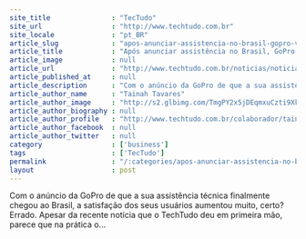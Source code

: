 ```yaml
---
site_title               : "TecTudo"
site_url                 : "http://www.techtudo.com.br"
site_locale              : "pt_BR"
article_slug             : "apos-anunciar-assistencia-no-brasil-gopro-volta-atras-e-divulga-nova-data"
article_title            : "Após anunciar assistência no Brasil, GoPro volta atrás e divulga nova data"
article_image            : null
article_url              : "http://www.techtudo.com.br/noticias/noticia/2015/04/apos-anunciar-assistencia-no-brasil-gopro-volta-atras-e-divulga-nova-data.html"
article_published_at     : null
article_description      : "Com o anúncio da GoPro de que a sua assistência técnica finalmente chegou ao Brasil, a satisfação dos seus usuários aumentou muito, certo? Errado. Apesar da recente notícia que o TechTudo deu em primeira mão, parece que na prática o..."
article_author_name      : "Tainah Tavares"
article_author_image     : "http://s2.glbimg.com/TmgPY2x5jDEqmxuCzti9XkvYXzk=/30x30/s2.glbimg.com/W-gJ_2lZnwP88monokX5BCkYBJA=/0x167:452x618/140x140/s.glbimg.com/po/tt2/f/original/2014/08/27/tainah-tavares.jpg"
article_author_biography : null
article_author_profile   : "http://www.techtudo.com.br/colaborador/tainah-tavares.html"
article_author_facebook  : null
article_author_twitter   : null
category                 : ['business']
tags                     : ['TecTudo']
permalink                : "/:categories/apos-anunciar-assistencia-no-brasil-gopro-volta-atras-e-divulga-nova-data/"
layout                   : post
---
```


Com o anúncio da GoPro de que a sua assistência técnica finalmente chegou ao Brasil, a satisfação dos seus usuários aumentou muito, certo? Errado. Apesar da recente notícia que o TechTudo deu em primeira mão, parece que na prática o...
